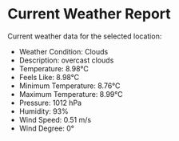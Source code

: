 # Current Weather Report
Current weather data for the selected location:
- Weather Condition: Clouds
- Description: overcast clouds
- Temperature: 8.98°C
- Feels Like: 8.98°C
- Minimum Temperature: 8.76°C
- Maximum Temperature: 8.99°C
- Pressure: 1012 hPa
- Humidity: 93%
- Wind Speed: 0.51 m/s
- Wind Degree: 0°
